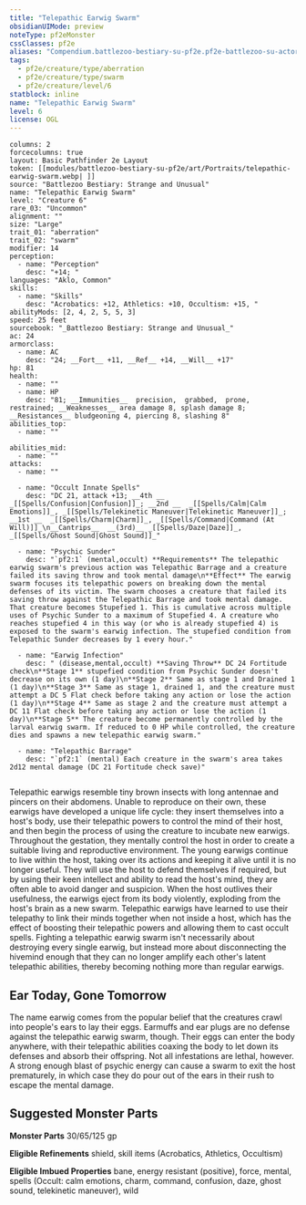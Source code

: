 ```yaml
---
title: "Telepathic Earwig Swarm"
obsidianUIMode: preview
noteType: pf2eMonster
cssClasses: pf2e
aliases: "Compendium.battlezoo-bestiary-su-pf2e.pf2e-battlezoo-su-actors.Actor.CYbYdDuE3y7hoMTE" 
tags:
  - pf2e/creature/type/aberration
  - pf2e/creature/type/swarm
  - pf2e/creature/level/6
statblock: inline
name: "Telepathic Earwig Swarm"
level: 6
license: OGL
---
```


```statblock
columns: 2
forcecolumns: true
layout: Basic Pathfinder 2e Layout
token: [[modules/battlezoo-bestiary-su-pf2e/art/Portraits/telepathic-earwig-swarm.webp| ]]
source: "Battlezoo Bestiary: Strange and Unusual"
name: "Telepathic Earwig Swarm"
level: "Creature 6"
rare_03: "Uncommon"
alignment: ""
size: "Large"
trait_01: "aberration"
trait_02: "swarm"
modifier: 14
perception:
  - name: "Perception"
    desc: "+14; "
languages: "Aklo, Common"
skills:
  - name: "Skills"
    desc: "Acrobatics: +12, Athletics: +10, Occultism: +15, "
abilityMods: [2, 4, 2, 5, 5, 3]
speed: 25 feet
sourcebook: "_Battlezoo Bestiary: Strange and Unusual_"
ac: 24
armorclass:
  - name: AC
    desc: "24; __Fort__ +11, __Ref__ +14, __Will__ +17"
hp: 81
health:
  - name: ""
  - name: HP
    desc: "81; __Immunities__  precision,  grabbed,  prone,  restrained; __Weaknesses__ area damage 8, splash damage 8; __Resistances__ bludgeoning 4, piercing 8, slashing 8"
abilities_top:
  - name: ""

abilities_mid:
  - name: ""
attacks:
  - name: ""

  - name: "Occult Innate Spells"
    desc: "DC 21, attack +13; __4th __  _[[Spells/Confusion|Confusion]]_; __2nd __  _[[Spells/Calm|Calm Emotions]]_, _[[Spells/Telekinetic Maneuver|Telekinetic Maneuver]]_; __1st __  _[[Spells/Charm|Charm]]_, _[[Spells/Command|Command (At Will)]]_\n__Cantrips__  __(3rd)__ _[[Spells/Daze|Daze]]_, _[[Spells/Ghost Sound|Ghost Sound]]_"

  - name: "Psychic Sunder"
    desc: "`pf2:1` (mental,occult) **Requirements** The telepathic earwig swarm's previous action was Telepathic Barrage and a creature failed its saving throw and took mental damage\n**Effect** The earwig swarm focuses its telepathic powers on breaking down the mental defenses of its victim. The swarm chooses a creature that failed its saving throw against the Telepathic Barrage and took mental damage. That creature becomes Stupefied 1. This is cumulative across multiple uses of Psychic Sunder to a maximum of Stupefied 4. A creature who reaches stupefied 4 in this way (or who is already stupefied 4) is exposed to the swarm's earwig infection. The stupefied condition from Telepathic Sunder decreases by 1 every hour."

  - name: "Earwig Infection"
    desc: " (disease,mental,occult) **Saving Throw** DC 24 Fortitude check\n**Stage 1** stupefied condition from Psychic Sunder doesn't decrease on its own (1 day)\n**Stage 2** Same as stage 1 and Drained 1 (1 day)\n**Stage 3** Same as stage 1, drained 1, and the creature must attempt a DC 5 Flat check before taking any action or lose the action (1 day)\n**Stage 4** Same as stage 2 and the creature must attempt a DC 11 Flat check before taking any action or lose the action (1 day)\n**Stage 5** The creature become permanently controlled by the larval earwig swarm. If reduced to 0 HP while controlled, the creature dies and spawns a new telepathic earwig swarm."

  - name: "Telepathic Barrage"
    desc: "`pf2:1` (mental) Each creature in the swarm's area takes 2d12 mental damage (DC 21 Fortitude check save)"
 
```



Telepathic earwigs resemble tiny brown insects with long antennae and pincers on their abdomens. Unable to reproduce on their own, these earwigs have developed a unique life cycle: they insert themselves into a host's body, use their telepathic powers to control the mind of their host, and then begin the process of using the creature to incubate new earwigs. Throughout the gestation, they mentally control the host in order to create a suitable living and reproductive environment. The young earwigs continue to live within the host, taking over its actions and keeping it alive until it is no longer useful. They will use the host to defend themselves if required, but by using their keen intellect and ability to read the host's mind, they are often able to avoid danger and suspicion. When the host outlives their usefulness, the earwigs eject from its body violently, exploding from the host's brain as a new swarm. Telepathic earwigs have learned to use their telepathy to link their minds together when not inside a host, which has the effect of boosting their telepathic powers and allowing them to cast occult spells. Fighting a telepathic earwig swarm isn't necessarily about destroying every single earwig, but instead more about disconnecting the hivemind enough that they can no longer amplify each other's latent telepathic abilities, thereby becoming nothing more than regular earwigs.

## Ear Today, Gone Tomorrow

The name earwig comes from the popular belief that the creatures crawl into people's ears to lay their eggs. Earmuffs and ear plugs are no defense against the telepathic earwig swarm, though. Their eggs can enter the body anywhere, with their telepathic abilities coaxing the body to let down its defenses and absorb their offspring. Not all infestations are lethal, however. A strong enough blast of psychic energy can cause a swarm to exit the host prematurely, in which case they do pour out of the ears in their rush to escape the mental damage.

## Suggested Monster Parts

**Monster Parts** 30/65/125 gp

**Eligible Refinements** shield, skill items (Acrobatics, Athletics, Occultism)

**Eligible Imbued Properties** bane, energy resistant (positive), force, mental, spells (Occult: calm emotions, charm, command, confusion, daze, ghost sound, telekinetic maneuver), wild
